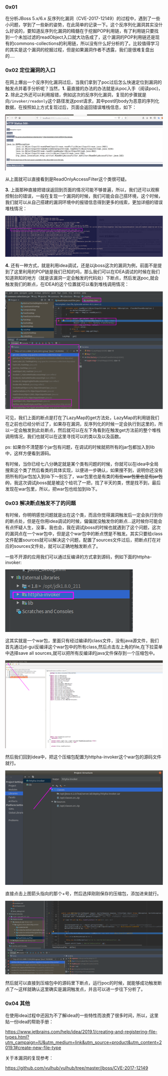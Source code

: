 ### 0x01

在分析JBoss 5.x/6.x 反序列化漏洞（CVE-2017-12149）的过程中，遇到了一些小问题，学到了一些新的姿势，在此简单的记录一下。这个反序列化漏洞其实没什么好说的，要知道反序列化漏洞的精髓在于挖掘POP利用链，有了利用链只要找到一个未加过滤的readObject入口就大功告成了，这个漏洞的POP利用链还是现有的commons-collections的利用链，所以没有什么好分析的了。比较值得学习的其实是这个漏洞的挖掘过程，但是如果漏洞作者不透露，我们是很难复盘出的....


### 0x02 定位漏洞的入口

在网上爆出一个反序列化漏洞过后，当我们拿到了poc过后怎么快速定位到漏洞的触发点并着手分析呢？当然，**1.** 最直接的办法的办法就是从poc入手（阅读poc)，**2.** 除此之外还可以利用报错，例如这次的反序列化漏洞，复现的步骤就是向`/invoker/readonly`这个路径发送post请求，其中post的body为恶意的序列化数据，在按照如上方式复现过后，页面会返回错误堆栈信息，如下：

![](debug_tricks/error.png)

从上面就可以直接看到是ReadOnlyAccessFilter这个类很可疑。

**3.** 上面那种直接把错误返回到页面的情况可能不够普遍，所以，我们还可以观察控制台的错误，一般在复现一个漏洞的时候，我们可能会自己搭环境，这个时候，我们就可以从自己搭建的漏洞环境中的报错信息得到更多的线索，更加详细的错误堆栈情况：

![](debug_tricks/error_console.png)

**4.** 还有一种方式，就是利用idea调试，还是以jboss这次的漏洞为例，前面不是提到了这里利用的POP链是我们已知的吗，那么我们可以在IDEA调试的时候在我们知道熟知的地方（就是该漏洞一定会触发的代码处）下断点，然后发送poc,就会触发我们的断点，在IDEA的这个位置就可以看到堆栈调用情况：

![](debug_tricks/idea_debug.png)

可见，我们上面的断点是打在了LazyMap的get方法处，LazyMap的利用链我们在之前也已经分析过了，如果存在漏洞，反序列化的时候一定会执行到这里的，所以一定会触发到此处断点，然后就可以在左下角看到在触发get方法前的整个堆栈调用情况，我们也就可以在这里寻找可以的类以及以及函数。

ps:  如果你不清楚那个jar包有问题，在调试的时候就把所有的jar包都加入到lib中，这样方便看到源码。

有时候，当你已经七八分确定就是某个类有问题的时候，你就可以在idea中全局搜索这个类了然后看类的具体实现，以便进一步确认，如果搜不到，说明你还没有把所有的jar包加入到lib下～别忘了，war包里也是有类的~~有些war包里也是有jar包的~~，我这次调试jboss就是被这个给坑了一把，找了半天的类，愣是找不到，最后发现在war包里，所以，把war包也给加到lib下。

### 0x03 解决断点触发不了的问题

有时候，你明明感觉问题就是出在这个类，而且你觉得漏洞触发后一定会执行到你的断点处，但是在你用idea调试的时候，偏偏就没触发你的断点...这时候你可能会有点怀疑人生，没事，我也会，我在调试jboss的时候也就遇到了这个问题，这次的漏洞点在一个war包中，但是这个war包中的断点愣是不触发。其实只要给class文件配置sources就可以解决这个问题，配置了sources文件过后，把断点打在对应的sources文件处，就可以正确地触发断点了。

一些不开源的应用我们可以通过反编译的方式拿到源码，例如下面的httpha-invoker:

![](debug_tricks/httpha.png)

这其实就是一个war包，里面只有经过编译的class文件，没有java源文件，我们首先通过jd-gui反编译这个war包中的所有class,然后点击左上角的file,在下拉菜单中选择save all sources,就可以把所有反编译的java文件保存到一个压缩包中。

![](debug_tricks/jd-gui.png)

然后我们回到idea中，把这个压缩包配置为httpha-invoker这个war包的源码文件就行。

![](debug_tricks/idea_source.png)

直接点击上图箭头指向的那个+号，然后选择刚刚保存的压缩包，添加进来就行。

![](debug_tricks/source_debug.png)

然后就可以直接到压缩包中的源码里下断点，运行poc的时候，就能够成功触发断点了～这样就确认这里确实是漏洞触发点，并且可以进一步往下分析了。


### 0x04 其他

在使用idea过程中还因为不了解idea的一些特性而浪费了很多时间，所以，这里贴一份idea的帮助手册：

https://www.jetbrains.com/help/idea/2019.1/creating-and-registering-file-types.html?utm_campaign=IU&utm_medium=link&utm_source=product&utm_content=2019.1#create-new-file-type


关于本漏洞的复现参考：

https://github.com/vulhub/vulhub/tree/master/jboss/CVE-2017-12149